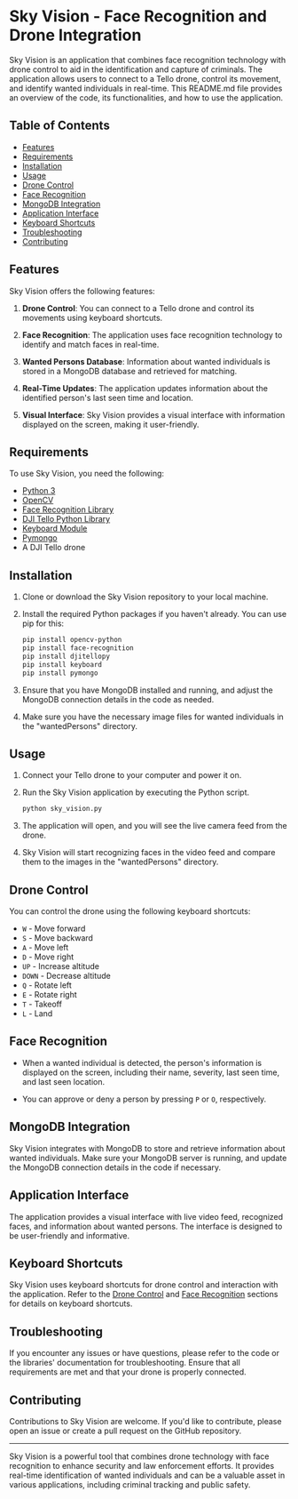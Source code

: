 # Sky Vision - Face Recognition and Drone Integration

Sky Vision is an application that combines face recognition technology with drone control to aid in the identification and capture of criminals. The application allows users to connect to a Tello drone, control its movement, and identify wanted individuals in real-time. This README.md file provides an overview of the code, its functionalities, and how to use the application.

## Table of Contents
- [Features](#features)
- [Requirements](#requirements)
- [Installation](#installation)
- [Usage](#usage)
- [Drone Control](#drone-control)
- [Face Recognition](#face-recognition)
- [MongoDB Integration](#mongodb-integration)
- [Application Interface](#application-interface)
- [Keyboard Shortcuts](#keyboard-shortcuts)
- [Troubleshooting](#troubleshooting)
- [Contributing](#contributing)

## Features

Sky Vision offers the following features:

1. **Drone Control**: You can connect to a Tello drone and control its movements using keyboard shortcuts.

2. **Face Recognition**: The application uses face recognition technology to identify and match faces in real-time.

3. **Wanted Persons Database**: Information about wanted individuals is stored in a MongoDB database and retrieved for matching.

4. **Real-Time Updates**: The application updates information about the identified person's last seen time and location.

5. **Visual Interface**: Sky Vision provides a visual interface with information displayed on the screen, making it user-friendly.

## Requirements

To use Sky Vision, you need the following:

- [Python 3](https://www.python.org/downloads/)
- [OpenCV](https://pypi.org/project/opencv-python/)
- [Face Recognition Library](https://pypi.org/project/face-recognition/)
- [DJI Tello Python Library](https://github.com/damiafuentes/DJITelloPy)
- [Keyboard Module](https://pypi.org/project/keyboard/)
- [Pymongo](https://pypi.org/project/pymongo/)
- A DJI Tello drone

## Installation

1. Clone or download the Sky Vision repository to your local machine.

2. Install the required Python packages if you haven't already. You can use pip for this:

   ```bash
   pip install opencv-python
   pip install face-recognition
   pip install djitellopy
   pip install keyboard
   pip install pymongo
   ```

3. Ensure that you have MongoDB installed and running, and adjust the MongoDB connection details in the code as needed.

4. Make sure you have the necessary image files for wanted individuals in the "wantedPersons" directory.

## Usage

1. Connect your Tello drone to your computer and power it on.

2. Run the Sky Vision application by executing the Python script.

   ```bash
   python sky_vision.py
   ```

3. The application will open, and you will see the live camera feed from the drone.

4. Sky Vision will start recognizing faces in the video feed and compare them to the images in the "wantedPersons" directory.

## Drone Control

You can control the drone using the following keyboard shortcuts:

- `W` - Move forward
- `S` - Move backward
- `A` - Move left
- `D` - Move right
- `UP` - Increase altitude
- `DOWN` - Decrease altitude
- `Q` - Rotate left
- `E` - Rotate right
- `T` - Takeoff
- `L` - Land

## Face Recognition

- When a wanted individual is detected, the person's information is displayed on the screen, including their name, severity, last seen time, and last seen location.

- You can approve or deny a person by pressing `P` or `O`, respectively.

## MongoDB Integration

Sky Vision integrates with MongoDB to store and retrieve information about wanted individuals. Make sure your MongoDB server is running, and update the MongoDB connection details in the code if necessary.

## Application Interface

The application provides a visual interface with live video feed, recognized faces, and information about wanted persons. The interface is designed to be user-friendly and informative.

## Keyboard Shortcuts

Sky Vision uses keyboard shortcuts for drone control and interaction with the application. Refer to the [Drone Control](#drone-control) and [Face Recognition](#face-recognition) sections for details on keyboard shortcuts.

## Troubleshooting

If you encounter any issues or have questions, please refer to the code or the libraries' documentation for troubleshooting. Ensure that all requirements are met and that your drone is properly connected.

## Contributing

Contributions to Sky Vision are welcome. If you'd like to contribute, please open an issue or create a pull request on the GitHub repository.


---

Sky Vision is a powerful tool that combines drone technology with face recognition to enhance security and law enforcement efforts. It provides real-time identification of wanted individuals and can be a valuable asset in various applications, including criminal tracking and public safety.
